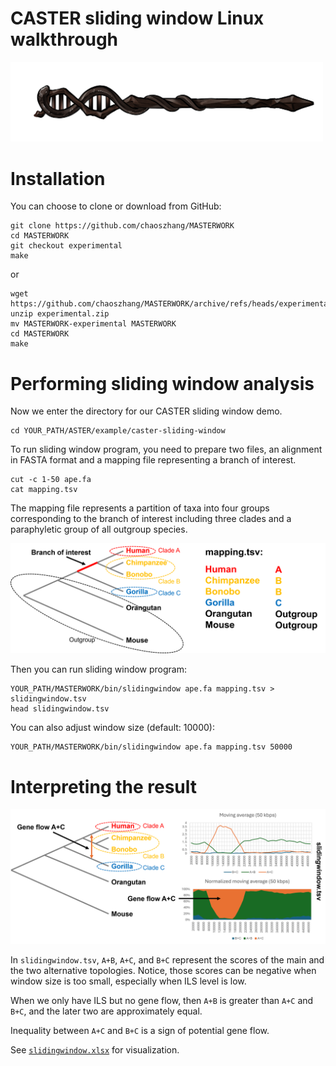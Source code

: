 # CASTER sliding window Linux walkthrough

[<img src="CASTER.png" width="500"/>](CASTER.png)

# Installation

You can choose to clone or download from GitHub: 

```
git clone https://github.com/chaoszhang/MASTERWORK
cd MASTERWORK
git checkout experimental
make
```

or

```
wget https://github.com/chaoszhang/MASTERWORK/archive/refs/heads/experimental.zip
unzip experimental.zip
mv MASTERWORK-experimental MASTERWORK
cd MASTERWORK
make
```

# Performing sliding window analysis

Now we enter the directory for our CASTER sliding window demo.

```
cd YOUR_PATH/ASTER/example/caster-sliding-window
```

To run sliding window program, you need to prepare two files, an alignment in FASTA format and a mapping file representing a branch of interest.

```
cut -c 1-50 ape.fa
cat mapping.tsv
```

The mapping file represents a partition of taxa into four groups corresponding to the branch of interest including three clades and a paraphyletic group of all outgroup species.

[<img src="slidingwindow_mapping.png" width="1000"/>](slidingwindow_mapping.png)

Then you can run sliding window program:

```
YOUR_PATH/MASTERWORK/bin/slidingwindow ape.fa mapping.tsv > slidingwindow.tsv
head slidingwindow.tsv
```

You can also adjust window size (default: 10000):

```
YOUR_PATH/MASTERWORK/bin/slidingwindow ape.fa mapping.tsv 50000
```

# Interpreting the result

[<img src="slidingwindow_result.png" width="1000"/>](slidingwindow_result.png)

In `slidingwindow.tsv`, `A+B`, `A+C`, and `B+C` represent the scores of the main and the two alternative topologies.
Notice, those scores can be negative when window size is too small, especially when ILS level is low.

When we only have ILS but no gene flow, then `A+B` is greater than `A+C` and `B+C`, and the later two are approximately equal.

Inequality between `A+C` and `B+C` is a sign of potential gene flow.

See [`slidingwindow.xlsx`](../example/caster-sliding-window/slidingwindow.xlsx) for visualization.
